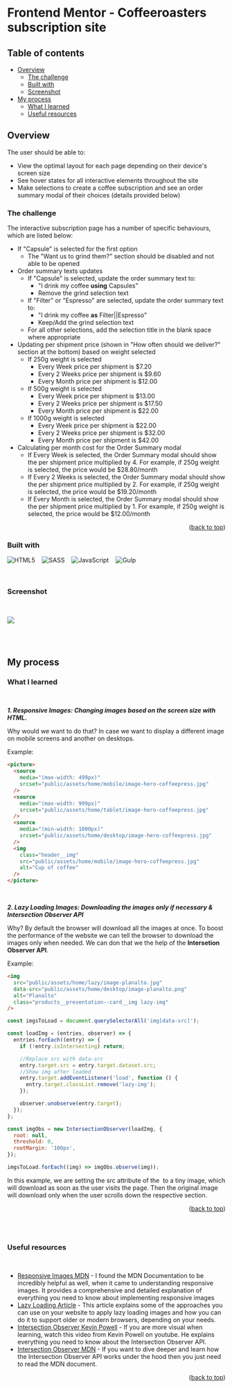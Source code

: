 <a name="readme-top"></a>

# Frontend Mentor - Coffeeroasters subscription site

## Table of contents

- [Overview](#overview)
  - [The challenge](#the-challenge)
  - [Built with](#built-with)
  - [Screenshot](#screenshot)
- [My process](#my-process)
  - [What I learned](#what-i-learned)
  - [Useful resources](#useful-resources)

## Overview

The user should be able to:

- View the optimal layout for each page depending on their device's screen size
- See hover states for all interactive elements throughout the site
- Make selections to create a coffee subscription and see an order summary modal of their choices (details provided below)

### The challenge

The interactive subscription page has a number of specific behaviours, which are listed below:

- If "Capsule" is selected for the first option
  - The "Want us to grind them?" section should be disabled and not able to be opened
- Order summary texts updates
  - If "Capsule" is selected, update the order summary text to:
    - "I drink my coffee **using** Capsules"
    - Remove the grind selection text
  - If "Filter" or "Espresso" are selected, update the order summary text to:
    - "I drink my coffee **as** Filter||Espresso"
    - Keep/Add the grind selection text
  - For all other selections, add the selection title in the blank space where appropriate
- Updating per shipment price (shown in "How often should we deliver?" section at the bottom) based on weight selected
  - If 250g weight is selected
    - Every Week price per shipment is $7.20
    - Every 2 Weeks price per shipment is $9.60
    - Every Month price per shipment is $12.00
  - If 500g weight is selected
    - Every Week price per shipment is $13.00
    - Every 2 Weeks price per shipment is $17.50
    - Every Month price per shipment is $22.00
  - If 1000g weight is selected
    - Every Week price per shipment is $22.00
    - Every 2 Weeks price per shipment is $32.00
    - Every Month price per shipment is $42.00
- Calculating per month cost for the Order Summary modal
  - If Every Week is selected, the Order Summary modal should show the per shipment price multiplied by 4. For example, if 250g weight is selected, the price would be $28.80/month
  - If Every 2 Weeks is selected, the Order Summary modal should show the per shipment price multiplied by 2. For example, if 250g weight is selected, the price would be $19.20/month
  - If Every Month is selected, the Order Summary modal should show the per shipment price multiplied by 1. For example, if 250g weight is selected, the price would be $12.00/month

<p align="right">(<a href="#readme-top">back to top</a>)</p>

### Built with

![HTML5](https://img.shields.io/badge/html5-%23E34F26.svg?style=for-the-badge&logo=html5&logoColor=white) &nbsp;&nbsp;
![SASS](https://img.shields.io/badge/SASS-hotpink.svg?style=for-the-badge&logo=SASS&logoColor=white) &nbsp;&nbsp;
![JavaScript](https://img.shields.io/badge/javascript-%23323330.svg?style=for-the-badge&logo=javascript&logoColor=%23F7DF1E) &nbsp;&nbsp;
![Gulp](https://img.shields.io/badge/GULP-%23CF4647.svg?style=for-the-badge&logo=gulp&logoColor=white)

<br>

### Screenshot

<br>

![](./screenshot.png)

<br>
<br>

## My process

### What I learned

<br>

**_1. Responsive Images: Changing images based on the screen size with HTML._**

Why would we want to do that? In case we want to display a different image on mobile screens and another on desktops.

Example:

```html
<picture>
  <source
    media="(max-width: 499px)"
    srcset="public/assets/home/mobile/image-hero-coffeepress.jpg"
  />
  <source
    media="(max-width: 999px)"
    srcset="public/assets/home/tablet/image-hero-coffeepress.jpg"
  />
  <source
    media="(min-width: 1000px)"
    srcset="public/assets/home/desktop/image-hero-coffeepress.jpg"
  />
  <img
    class="header__img"
    src="public/assets/home/mobile/image-hero-coffeepress.jpg"
    alt="Cup of coffee"
  />
</picture>
```

<br>

**_2. Lazy Loading Images: Downloading the images only if necessary & Intersection Observer API_**

Why? By default the browser will download all the images at once. To boost the performance of the website we can tell the browser to download the images only when needed. We can don that we the help of the **Intersetion Observer API**.

Example:

```html
<img
  src="public/assets/home/lazy/image-planalto.jpg"
  data-src="public/assets/home/desktop/image-planalto.png"
  alt="Planalto"
  class="products__presentation--card__img lazy-img"
/>
```

```js
const imgsToLoad = document.querySelectorAll('img[data-src]');

const loadImg = (entries, observer) => {
  entries.forEach((entry) => {
    if (!entry.isIntersecting) return;

    //Replace src with data-src
    entry.target.src = entry.target.dataset.src;
    //Show img after loaded
    entry.target.addEventListener('load', function () {
      entry.target.classList.remove('lazy-img');
    });

    observer.unobserve(entry.target);
  });
};

const imgObs = new IntersectionObserver(loadImg, {
  root: null,
  threshold: 0,
  rootMargin: '100px',
});

imgsToLoad.forEach((img) => imgObs.observe(img));
```

In this example, we are setting the src attribute of the <img> to a tiny image, which will download as soon as the user visits the page. Then the original image will download only when the user scrolls down the respective section.

<p align="right">(<a href="#readme-top">back to top</a>)</p>

<br>
<br>

### Useful resources

<br>

- [Responsive Images MDN](https://developer.mozilla.org/en-US/docs/Learn/HTML/Multimedia_and_embedding/Responsive_images) - I found the MDN Documentation to be incredibly helpful as well, when it came to understanding responsive images. It provides a comprehensive and detailed explanation of everything you need to know about implementing responsive images <br>
- [Lazy Loading Article](https://dev.to/pfacklam/native-lazy-loading-of-images-with-zero-javascript-3hnf) - This article explains some of the approaches you can use on your website to apply lazy loading images and how you can do it to support older or modern browsers, depending on your needs. <br>
- [Intersection Observer Kevin Powell](https://www.youtube.com/watch?v=T8EYosX4NOo&t=3s) - If you are more visual when learning, watch this video from Kevin Powell on youtube. He explains everything you need to know about the Intersection Observer API.<br>
- [Intersection Observer MDN](https://developer.mozilla.org/en-US/docs/Web/API/Intersection_Observer_API) - If you want to dive deeper and learn how the Intersection Observer API works under the hood then you just need to read the MDN document.<br>

<p align="right">(<a href="#readme-top">back to top</a>)</p>
